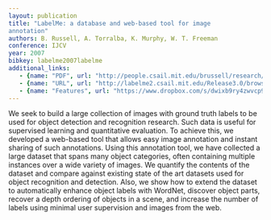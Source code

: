 ```yaml
---
layout: publication
title: "LabelMe: a database and web-based tool for image
annotation"
authors: B. Russell, A. Torralba, K. Murphy, W. T. Freeman
conference: IJCV
year: 2007
bibkey: labelme2007labelme
additional_links:
   - {name: "PDF", url: "http://people.csail.mit.edu/brussell/research/AIM-2005-025-new.pdf"}
   - {name: "URL", url: "http://labelme2.csail.mit.edu/Release3.0/browserTools/php/publications.php"}
   - {name: "Features", url: "https://www.dropbox.com/s/dwixb9ry4zwvcp9/LabelMe_gist.mat?dl=0"}
---
```

We seek to build a large collection of images with ground truth labels to be used for object
detection and recognition research. Such data is useful for supervised learning and quantitative evaluation. To achieve this, we developed a web-based tool that allows easy image annotation
and instant sharing of such annotations. Using this annotation tool, we have collected a large
dataset that spans many object categories, often containing multiple instances over a wide variety
of images. We quantify the contents of the dataset and compare against existing state of the
art datasets used for object recognition and detection. Also, we show how to extend the dataset
to automatically enhance object labels with WordNet, discover object parts, recover a depth ordering
of objects in a scene, and increase the number of labels using minimal user supervision
and images from the web.
